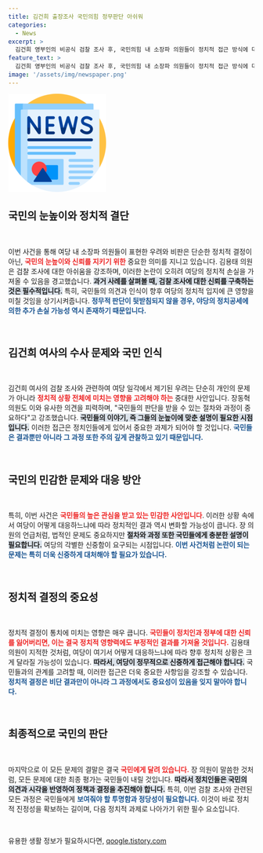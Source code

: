 ```yaml
---
title: 김건희 출장조사 국민의힘 정무판단 아쉬워
categories:
  - News
excerpt: >
  김건희 영부인의 비공식 검찰 조사 후, 국민의힘 내 소장파 의원들이 정치적 접근 방식에 대한 우려를 표명하며, 국민 눈높이에 맞는 소통의 중요성을 강조하고 있습니다. 이들이 제기한 아쉬움과 비판이 여당의 향후 대응에 어떤 영향을 미칠지 주목됩니다.
feature_text: >
  김건희 영부인의 비공식 검찰 조사 후, 국민의힘 내 소장파 의원들이 정치적 접근 방식에 대한 우려를 표명하며, 국민 눈높이에 맞는 소통의 중요성을 강조하고 있습니다. 이들이 제기한 아쉬움과 비판이 여당의 향후 대응에 어떤 영향을 미칠지 주목됩니다.
image: '/assets/img/newspaper.png'
---
```


<p><img src="/assets/img/newspaper.png" alt="kimp 속보" /></p>

<h2 data-ke-size="size26">국민의 눈높이와 정치적 결단</h2>

<p data-ke-size="size16">&nbsp;</p>

<p>이번 사건을 통해 여당 내 소장파 의원들이 표현한 우려와 비판은 단순한 정치적 결정이 아닌, <b><span style="color: #ee2323;">국민의 눈높이와 신뢰를 지키기 위한</span></b> 중요한 의미를 지니고 있습니다. 김용태 의원은 검찰 조사에 대한 아쉬움을 강조하며, 이러한 논란이 오히려 여당의 정치적 손실을 가져올 수 있음을 경고했습니다. <b><span style="background-color: #21538527;">과거 사례를 살펴볼 때, 검찰 조사에 대한 신뢰를 구축하는 것은 필수적입니다.</span></b> 특히, 국민들의 의견과 인식이 향후 여당의 정치적 입지에 큰 영향을 미칠 것임을 상기시켜줍니다. <b><span style="color: #1a5490;">정무적 판단이 뒷받침되지 않을 경우, 야당의 정치공세에 의한 추가 손실 가능성 역시 존재하기 때문입니다.</span></b></p>

<p data-ke-size="size16">&nbsp;</p>

<h2 data-ke-size="size26">김건희 여사의 수사 문제와 국민 인식</h2>

<p data-ke-size="size16">&nbsp;</p>

<p>김건희 여사의 검찰 조사와 관련하여 여당 일각에서 제기된 우려는 단순히 개인의 문제가 아니라 <b><span style="color: #ee2323;">정치적 상황 전체에 미치는 영향을 고려해야 하는</span></b> 중대한 사안입니다. 장동혁 의원도 이와 유사한 의견을 피력하며, "국민들의 판단을 받을 수 있는 절차와 과정이 중요하다"고 강조했습니다. <b><span style="background-color: #21538527;">국민들의 이야기, 즉 그들의 눈높이에 맞춘 설명이 필요한 시점입니다.</span></b> 이러한 접근은 정치인들에게 있어서 중요한 과제가 되어야 할 것입니다. <b><span style="color: #1a5490;">국민들은 결과뿐만 아니라 그 과정 또한 주의 깊게 관찰하고 있기 때문입니다.</span></b></p>

<p data-ke-size="size16">&nbsp;</p>

<h2 data-ke-size="size26">국민의 민감한 문제와 대응 방안</h2>

<p data-ke-size="size16">&nbsp;</p>

<p>특히, 이번 사건은 <b><span style="color: #ee2323;">국민들의 높은 관심을 받고 있는 민감한 사안입니다</span></b>. 이러한 상황 속에서 여당이 어떻게 대응하느냐에 따라 정치적인 결과 역시 변화할 가능성이 큽니다. 장 의원의 언급처럼, 법적인 문제도 중요하지만 <b><span style="background-color: #21538527;">절차와 과정 또한 국민들에게 충분한 설명이 필요합니다.</span></b> 여당의 각별한 신중함이 요구되는 시점입니다. <b><span style="color: #1a5490;">이번 사건처럼 논란이 되는 문제는 특히 더욱 신중하게 대처해야 할 필요가 있습니다.</span></b></p>

<p data-ke-size="size16">&nbsp;</p>

<h2 data-ke-size="size26">정치적 결정의 중요성</h2>

<p data-ke-size="size16">&nbsp;</p>

<p>정치적 결정이 통치에 미치는 영향은 매우 큽니다. <b><span style="color: #ee2323;">국민들이 정치인과 정부에 대한 신뢰를 잃어버리면, 이는 결국 정치적 영향력에도 부정적인 결과를 가져올 것입니다.</span></b> 김용태 의원이 지적한 것처럼, 여당이 여기서 어떻게 대응하느냐에 따라 향후 정치적 상황은 크게 달라질 가능성이 있습니다. <b><span style="background-color: #21538527;">따라서, 여당이 정무적으로 신중하게 접근해야 합니다.</span></b> 국민들과의 관계를 고려할 때, 이러한 접근은 더욱 중요한 사항임을 강조할 수 있습니다. <b><span style="color: #1a5490;">정치적 결정은 비단 결과만이 아니라 그 과정에서도 중요성이 있음을 잊지 말아야 합니다.</span></b></p>

<p data-ke-size="size16">&nbsp;</p>

<h2 data-ke-size="size26">최종적으로 국민의 판단</h2>

<p data-ke-size="size16">&nbsp;</p>

<p>마지막으로 이 모든 문제의 결말은 결국 <b><span style="color: #ee2323;">국민에게 달려 있습니다.</span></b> 장 의원이 말씀한 것처럼, 모든 문제에 대한 최종 평가는 국민들이 내릴 것입니다. <b><span style="background-color: #21538527;">따라서 정치인들은 국민의 의견과 시각을 반영하여 정책과 결정을 추진해야 합니다.</span></b> 특히, 이번 검찰 조사와 관련된 모든 과정은 국민들에게 <b><span style="color: #1a5490;">보여줘야 할 투명함과 정당성이 필요합니다.</span></b> 이것이 바로 정치적 진정성을 확보하는 길이며, 다음 정치적 과제로 나아가기 위한 필수 요소입니다. </p>

<p data-ke-size="size16">&nbsp;</p>
유용한 생활 정보가 필요하시다면, <a href="https://qoogle.tistory.com" rel="dofollow">qoogle.tistory.com</a>


